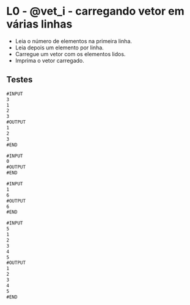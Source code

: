 # L0 - @vet_i - carregando vetor em várias linhas

- Leia o número de elementos na primeira linha.
- Leia depois um elemento por linha.
- Carregue um vetor com os elementos lidos.
- Imprima o vetor carregado.

## Testes

```txt
#INPUT
3
1
2
3
#OUTPUT
1
2
3
#END

#INPUT
0
#OUTPUT
#END

#INPUT
1
6
#OUTPUT
6
#END

#INPUT
5
1
2
3
4
5
#OUTPUT
1
2
3
4
5
#END
```
